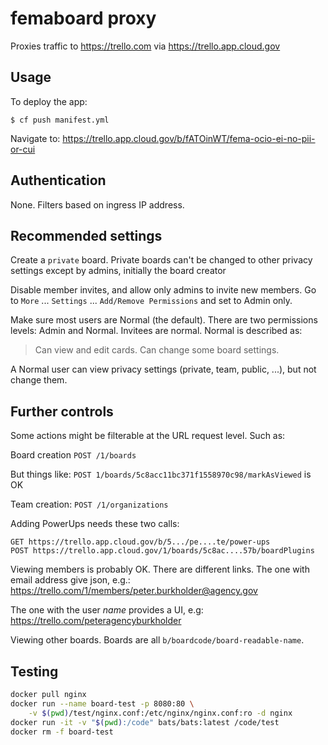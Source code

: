 # femaboard proxy

Proxies traffic to https://trello.com via https://trello.app.cloud.gov

## Usage

To deploy the app:

    $ cf push manifest.yml

Navigate to: https://trello.app.cloud.gov/b/fATOinWT/fema-ocio-ei-no-pii-or-cui

## Authentication

None. Filters based on ingress IP address.

## Recommended settings

Create a `private` board. Private boards can't be changed to other privacy settings except by admins, initially the board creator

Disable member invites, and allow only admins to invite new members. Go to `More` ... `Settings` ... `Add/Remove Permissions` and set to Admin only.

Make sure most users are Normal (the default). There are two permissions levels: Admin and Normal. Invitees are normal. Normal is described as: 
> Can view and edit cards. Can change some board settings.

A Normal user can view privacy settings (private, team, public, ...), but not change them.

## Further controls

Some actions might be filterable at the URL request level. Such as:

Board creation `POST /1/boards` 

But things like: `POST 1/boards/5c8acc11bc371f1558970c98/markAsViewed` is OK

Team creation: `POST /1/organizations`

Adding PowerUps needs these two calls:

```text 
GET https://trello.app.cloud.gov/b/5.../pe....te/power-ups
POST https://trello.app.cloud.gov/1/boards/5c8ac....57b/boardPlugins
```

Viewing members is probably OK. There are different links. The one with email address give json, e.g.:
https://trello.com/1/members/peter.burkholder@agency.gov

The one with the user _name_ provides a UI, e.g: https://trello.com/peteragencyburkholder

Viewing other boards. Boards are all `b/boardcode/board-readable-name`. 

## Testing

```sh
docker pull nginx
docker run --name board-test -p 8080:80 \
    -v $(pwd)/test/nginx.conf:/etc/nginx/nginx.conf:ro -d nginx
docker run -it -v "$(pwd):/code" bats/bats:latest /code/test
docker rm -f board-test
```

